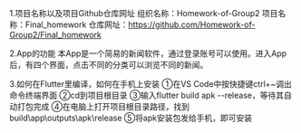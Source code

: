 1.项目名称以及项目Github仓库网址
组织名称：Homework-of-Group2
项目名称：Final_homework
仓库网址：https://github.com/Homework-of-Group2/Final_homework

2.App的功能
本App是一个简易的新闻软件，通过登录账号可以使用。进入App后，有四个界面，点击不同的分类可以浏览不同的新闻。


3.如何在Flutter里编译，如何在手机上安装
①在VS Code中按快捷键ctrl+~调出命令终端界面
②cd到项目根目录
③输入flutter build apk --release，等待其自动打包完成
④在电脑上打开项目根目录路径，找到build\app\outputs\apk\release
⑤将apk安装包发给手机，即可安装
